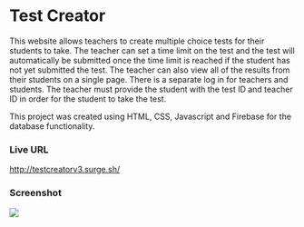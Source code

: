 # Test Creator

This website allows teachers to create multiple choice tests for their students to take. The teacher can set a time limit on the test and the test will automatically be submitted once the time limit is reached if the student has not yet submitted the test. The teacher can also view all of the results from their students on a single page. There is a separate log in for teachers and students. The teacher must provide the student with the test ID and teacher ID in order for the student to take the test.

This project was created using HTML, CSS, Javascript and Firebase for the database functionality.

### Live URL ###

http://testcreatorv3.surge.sh/   

### Screenshot ###

![](https://github.com/rgawick/test_creator/blob/master/create_test.png)

